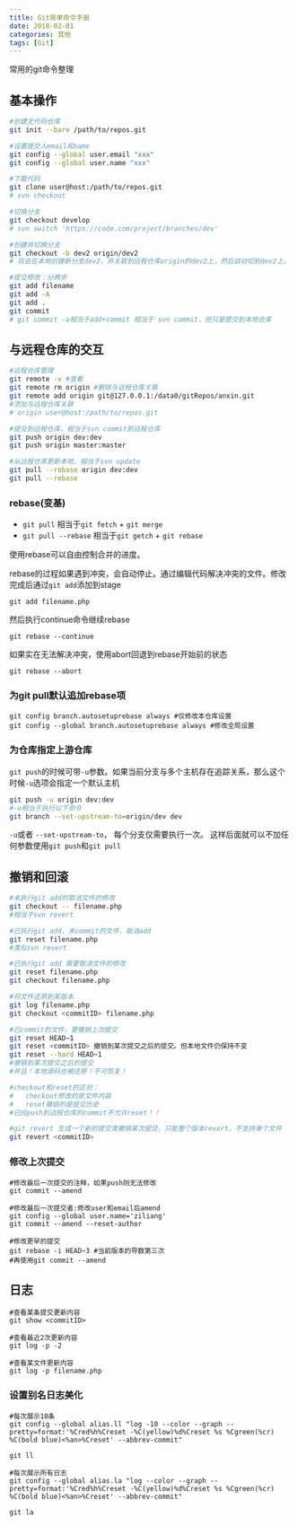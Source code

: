```yaml
---
title: Git简单命令手册
date: 2018-02-01
categories: 其他
tags: [Git]
---
```


常用的git命令整理

<!--more-->

## 基本操作
```bash
#创建无代码仓库
git init --bare /path/to/repos.git

#设置提交人email和name
git config --global user.email "xxx"
git config --global user.name "xxx"

#下载代码
git clone user@host:/path/to/repos.git
# svn checkout

#切换分支
git checkout develop
# svn switch 'https://code.com/project/branches/dev'

#创建并切换分支
git checkout -b dev2 origin/dev2
# 将会在本地创建新分支dev2，并关联到远程仓库origin的dev2上，然后自动切到dev2上。

#提交修改：分两步
git add filename
git add -A
git add .
git commit
# git commit -a相当于add+commit 相当于 svn commit，但只是提交到本地仓库

```
## 与远程仓库的交互
```bash
#远程仓库管理
git remote -v #查看
git remote rm origin #删除与远程仓库关联
git remote add origin git@127.0.0.1:/data0/gitRepos/anxin.git
#添加与远程仓库关联
# origin user@host:/path/to/repos.git

#提交到远程仓库，相当于svn commit到远程仓库
git push origin dev:dev
git push origin master:master

#从远程仓库更新本地，相当于svn update
git pull --rebase origin dev:dev
git pull --rebase
```

### rebase(变基)
- `git pull` 相当于`git fetch` + `git merge`
- `git pull --rebase` 相当于`git getch` + `git rebase`

使用rebase可以自由控制合并的进度。

rebase的过程如果遇到冲突，会自动停止。通过编辑代码解决冲突的文件。修改完成后通过`git add`添加到stage
```
git add filename.php
```
然后执行continue命令继续rebase
```
git rebase --continue
```
如果实在无法解决冲突，使用abort回退到rebase开始前的状态
```
git rebase --abort
```
### 为git pull默认追加rebase项
```
git config branch.autosetuprebase always #仅修改本仓库设置
git config --global branch.autosetuprebase always #修改全局设置
```

### 为仓库指定上游仓库
`git push`的时候可带`-u`参数。如果当前分支与多个主机存在追踪关系，那么这个时候`-u`选项会指定一个默认主机
```bash
git push -u origin dev:dev
#-u相当于执行以下命令
git branch --set-upstream-to=origin/dev dev
```
`-u`或者 `--set-upstream-to`， 每个分支仅需要执行一次。
这样后面就可以不加任何参数使用`git push`和`git pull`

## 撤销和回滚
```bash
#未执行git add时取消文件的修改
git checkout -- filename.php
#相当于svn revert

#已执行git add，未commit的文件，取消add
git reset filename.php
#类似svn revert

#已执行git add 需要取消文件的修改
git reset filename.php
git checkout filename.php

#将文件还原到某版本
git log filename.php
git checkout <commitID> filename.php

#已commit的文件，要撤销上次提交
git reset HEAD~1
git reset <commitID> 撤销到某次提交之后的提交。但本地文件仍保持不变
git reset --hard HEAD~1
#撤销到某次提交之后的提交
#并且！本地源码也被还原！不可恢复！

#checkout和reset的区别：
#   checkout修改的是文件内容
#   reset撤销的是提交历史
#已经push到远程仓库的commit不允许reset！！

#git revert 生成一个新的提交类撤销某次提交，只能整个版本revert，不支持单个文件
git revert <commitID>
```

### 修改上次提交
```
#修改最后一次提交的注释，如果push则无法修改
git commit --amend

#修改最后一次提交者:修改user和email后amend
git config --global user.name='ziliang'
git commit --amend --reset-author

#修改更早的提交
git rebase -i HEAD~3 #当前版本的导数第三次
#再使用git commit --amend
```

## 日志
```
#查看某条提交更新内容
git show <commitID>

#查看最近2次更新内容
git log -p -2

#查看某文件更新内容
git log -p filename.php
```


### 设置别名日志美化
```
#每次展示10条
git config --global alias.ll "log -10 --color --graph --pretty=format:'%Cred%h%Creset -%C(yellow)%d%Creset %s %Cgreen(%cr) %C(bold blue)<%an>%Creset' --abbrev-commit"

git ll

#每次展示所有日志
git config --global alias.la "log --color --graph --pretty=format:'%Cred%h%Creset -%C(yellow)%d%Creset %s %Cgreen(%cr) %C(bold blue)<%an>%Creset' --abbrev-commit"

git la
```

